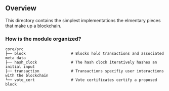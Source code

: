## Overview

This directory contains the simplest implementations the elmentary pieces that make up a blockchain.

### How is the module organized?

    core/src
    ├── block                    # Blocks hold transactions and associated meta data
    ├── hash_clock               # The hash clock iteratively hashes an initial input
    ├── transaction              # Transactions specifiy user interactions with the blockchain
    └── vote_cert                # Vote certificates certify a proposed block
